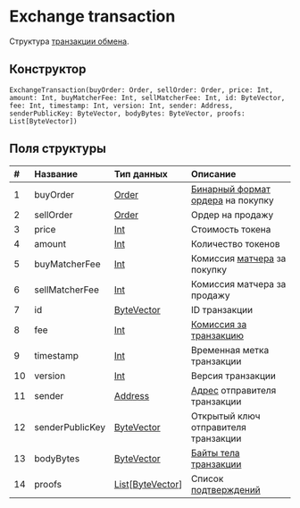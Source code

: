 # Exchange transaction

Структура [транзакции обмена](/ru/blockchain/transaction-type/exchange-transaction).

## Конструктор

``` ride
ExchangeTransaction(buyOrder: Order, sellOrder: Order, price: Int, amount: Int, buyMatcherFee: Int, sellMatcherFee: Int, id: ByteVector, fee: Int, timestamp: Int, version: Int, sender: Address, senderPublicKey: ByteVector, bodyBytes: ByteVector, proofs: List[ByteVector])
```

## Поля структуры

| # | Название | Тип данных | Описание |
| :--- | :--- | :--- | :--- |
| 1 | buyOrder | [Order](/ru/ride/v5/structures/common-structures/order) | [Бинарный формат ордера](/ru/blockchain/binary-format/transaction-binary-format/) на покупку |
| 2 | sellOrder | [Order](/ru/ride/v5/structures/common-structures/order) | Ордер на продажу |
| 3 | price | [Int](/ru/ride/v5/data-types/int) | Стоимость токена |
| 4 | amount | [Int](/ru/ride/v5/data-types/int) | Количество токенов |
| 5 | buyMatcherFee | [Int](/ru/ride/v5/data-types/int) | Комиссия [матчера](https://docs.waves.exchange/ru/waves-matcher/) за покупку |
| 6 | sellMatcherFee | [Int](/ru/ride/v5/data-types/int) | Комиссия матчера за продажу |
| 7 | id | [ByteVector](/ru/ride/v5/data-types/byte-vector) | ID транзакции |
| 8 | fee | [Int](/ru/ride/v5/data-types/int) | [Комиссия за транзакцию](/ru/blockchain/transaction/transaction-fee) |
| 9 | timestamp | [Int](/ru/ride/v5/data-types/int) | Временная метка транзакции |
| 10 | version | [Int](/ru/ride/v5/data-types/int) | Версия транзакции |
| 11 | sender | [Address](/ru/ride/v5/structures/common-structures/address) | [Адрес](/ru/blockchain/account/address) отправителя транзакции |
| 12 | senderPublicKey | [ByteVector](/ru/ride/v5/data-types/byte-vector) | Открытый ключ отправителя транзакции |
| 13 | bodyBytes | [ByteVector](/ru/ride/v5/data-types/byte-vector) | [Байты тела транзакции](/ru/blockchain/glossary#б) |
| 14 | proofs | [List](/ru/ride/v5/data-types/list)[[ByteVector](/ru/ride/v5/data-types/byte-vector)] | Список [подтверждений](/ru/blockchain/transaction/transaction-proof) |
